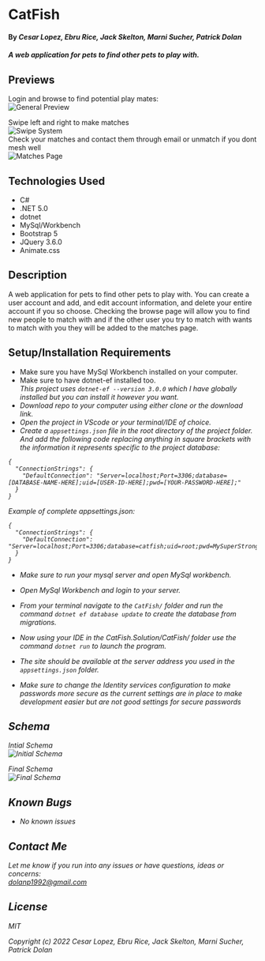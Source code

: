 # CatFish

#### By _**Cesar Lopez, Ebru Rice, Jack Skelton, Marni Sucher, Patrick Dolan**_

#### _A web application for pets to find other pets to play with._

## Previews
Login and browse to find potential play mates: <br>
![General Preview](https://github.com/Patrick-Dolan/Catfish.Solution/blob/main/README_IMAGES/Previews/GeneralPreview.gif)  

Swipe left and right to make matches <br>
![Swipe System](https://github.com/Patrick-Dolan/Catfish.Solution/blob/main/README_IMAGES/Previews/SwipeSystem.gif)  
Check your matches and contact them through email or unmatch if you dont mesh well <br>
![Matches Page](https://github.com/Patrick-Dolan/Catfish.Solution/blob/main/README_IMAGES/Previews/MatchesPage.gif)  

## Technologies Used

* C#
* .NET 5.0
* dotnet
* MySql/Workbench
* Bootstrap 5
* JQuery 3.6.0
* Animate.css

## Description

A web application for pets to find other pets to play with. You can create a user account and add, and edit account information, and delete your entire account if you so choose. Checking the browse page will allow you to find new people to match with and if the other user you try to match with wants to match with you they will be added to the matches page.  

## Setup/Installation Requirements

* Make sure you have MySql Workbench installed on your computer.
* Make sure to have dotnet-ef installed too.<br>
<em>This project uses <code>dotnet-ef --version 3.0.0</code> which I have globally installed but you can install it however you want. 
* Download repo to your computer using either clone or the download link.
* Open the project in VScode or your terminal/IDE of choice.
* Create a <code>appsettings.json</code> file in the root directory of the project folder. And add the following code replacing anything in square brackets with the information it represents specific to the project database:
```
{
  "ConnectionStrings": {
    "DefaultConnection": "Server=localhost;Port=3306;database=[DATABASE-NAME-HERE];uid=[USER-ID-HERE];pwd=[YOUR-PASSWORD-HERE];"
  }
}

```

Example of complete appsettings.json:
```
{
  "ConnectionStrings": {
    "DefaultConnection": "Server=localhost;Port=3306;database=catfish;uid=root;pwd=MySuperStrongPassword;"
  }
}

```

* Make sure to run your mysql server and open MySql workbench.
* Open MySql Workbench and login to your server.
* From your terminal navigate to the <code>CatFish/</code> folder and run the command <code>dotnet ef database update</code> to create the database from migrations.
* Now using your IDE in the CatFish.Solution/CatFish/ folder use the command <code>dotnet run</code> to launch the program. 
* The site should be available at the server address you used in the <code>appsettings.json</code> folder.

* Make sure to change the Identity services configuration to make passwords more secure as the current settings are in place to make development easier but are not good settings for secure passwords

## Schema
Intial Schema<br>
![Initial Schema](https://github.com/Patrick-Dolan/Catfish.Solution/blob/main/README_IMAGES/InitialDogSchema.PNG)

Final Schema<br>
![Final Schema](https://github.com/Patrick-Dolan/Catfish.Solution/blob/main/README_IMAGES/FinalDogSchema.PNG)

## Known Bugs

* _No known issues_

## Contact Me

Let me know if you run into any issues or have questions, ideas or concerns:  
dolanp1992@gmail.com

## License

_MIT_

Copyright (c) _2022_ _Cesar Lopez, Ebru Rice, Jack Skelton, Marni Sucher, Patrick Dolan_
